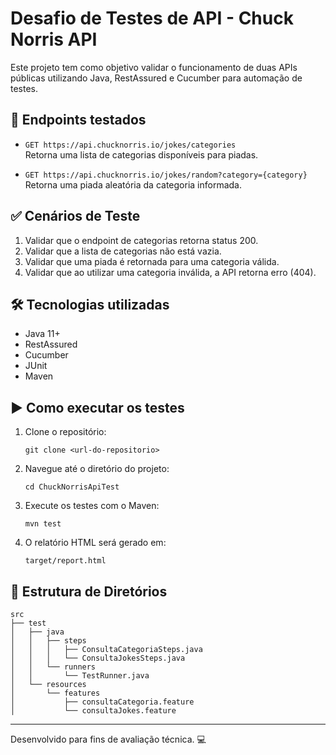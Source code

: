 # Desafio de Testes de API - Chuck Norris API

Este projeto tem como objetivo validar o funcionamento de duas APIs públicas utilizando Java, RestAssured e Cucumber para automação de testes.

## 🔗 Endpoints testados

- `GET https://api.chucknorris.io/jokes/categories`  
  Retorna uma lista de categorias disponíveis para piadas.

- `GET https://api.chucknorris.io/jokes/random?category={category}`  
  Retorna uma piada aleatória da categoria informada.

## ✅ Cenários de Teste

1. Validar que o endpoint de categorias retorna status 200.
2. Validar que a lista de categorias não está vazia.
3. Validar que uma piada é retornada para uma categoria válida.
4. Validar que ao utilizar uma categoria inválida, a API retorna erro (404).

## 🛠️ Tecnologias utilizadas

- Java 11+
- RestAssured
- Cucumber
- JUnit
- Maven

## ▶️ Como executar os testes

1. Clone o repositório:
    ```
    git clone <url-do-repositorio>
    ```

2. Navegue até o diretório do projeto:
    ```
    cd ChuckNorrisApiTest
    ```

3. Execute os testes com o Maven:
    ```
    mvn test
    ```

4. O relatório HTML será gerado em:
    ```
    target/report.html
    ```

## 📁 Estrutura de Diretórios

```
src
├── test
│   ├── java
│   │   ├── steps
│   │   │   ├── ConsultaCategoriaSteps.java
│   │   │   └── ConsultaJokesSteps.java
│   │   └── runners
│   │       └── TestRunner.java
│   └── resources
│       └── features
│           ├── consultaCategoria.feature
│           └── consultaJokes.feature
```

---

Desenvolvido para fins de avaliação técnica. 💻
